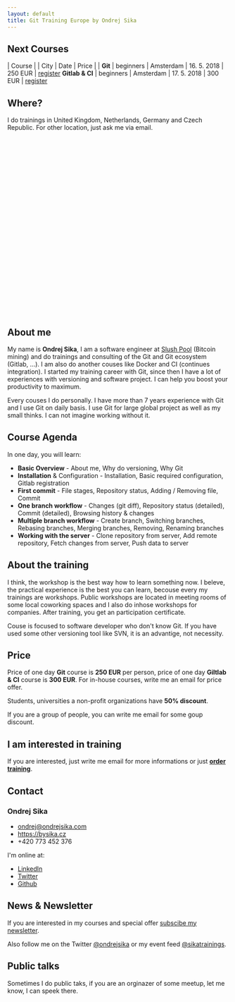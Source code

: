 ```yaml
---
layout: default
title: Git Training Europe by Ondrej Sika
---
```


## Next Courses

| Course | | City | Date | Price | |
__Git__ | beginners | Amsterdam | 16. 5. 2018 | 250 EUR | [register](/registration.html)
__Gitlab & CI__ | beginners | Amsterdam | 17. 5. 2018 | 300 EUR | [register](/registration.html)

## Where?

I do trainings in United Kingdom, Netherlands, Germany and Czech Republic. For other location, just ask me via email.

<div id="map" style="height: 400px"></div>

<script>
var map = L.map('map', {
scrollWheelZoom: false,
}).setView([50.92888955183838, 7.174072265625], 6);

L.tileLayer('http://{s}.tile.osm.org/{z}/{x}/{y}.png', {
}).addTo(map);

L.marker([51.5, -0.09]).addTo(map)
    .bindPopup('London');
L.marker([52.35757707951721, 4.899599254131317]).addTo(map)
    .bindPopup('Amsterdam');
L.marker([52.51296977764328, 13.39156150817871]).addTo(map)
    .bindPopup('Berlin');
L.marker([50.08643296456263, 14.422903060913086]).addTo(map)
    .bindPopup('Prague');
</script>

## About me

My name is __Ondrej Sika__, I am a software engineer at [Slush Pool](https://slushpool.com) (Bitcoin mining) and do trainings and consulting of the Git and Git ecosystem (Gitlab, ...). I am also do another couses like Docker and CI (continues integration). I started my training career with Git, since then I have a lot of experiences with versioning and software project. I can help you boost your productivity to maximum.

Every couses I do personally. I have more than 7 years experience with Git and I use Git on daily basis. I use Git for large global project as well as my small thinks. I can not imagine working without it.


## Course Agenda

In one day, you will learn:

- __Basic Overview__ - About me, Why do versioning, Why Git
- __Installation__ & Configuration - Installation, Basic required configuration, Gitlab registration
- __First commit__ - File stages, Repository status, Adding / Removing file, Commit
- __One branch workflow__ - Changes (git diff), Repository status (detailed), Commit (detailed), Browsing history & changes
- __Multiple branch workflow__ - Create branch, Switching branches, Rebasing branches, Merging branches, Removing, Renaming branches
- __Working with the server__ - Clone repository from server, Add remote repository, Fetch changes from server, Push data to server


## About the training

I think, the workshop is the best way how to learn something now. I beleve, the practical experience is the best you can learn, becouse every my trainings are workshops. Public workshops are located in meeting rooms of some local coworking spaces and I also do inhose workshops for companies. After training, you get an participation certificate.

Couse is focused to software developer who don't know Git. If you have used some other versioning tool like SVN, it is an advantige, not necessity.


## Price

Price of one day __Git__ course is  __250 EUR__ per person, price of one day  __Giltlab & CI__ course is __300 EUR__. For in-house courses, write me an email for price offer.

Students, universities a non-profit organizations have  __50% discount__.

If you are a group of people, you can write me email for some goup discount.


## I am interested in training

If you are interested, just write me email for more informations or just [__order training__](/registration.html).



## Contact

### Ondrej Sika

- <ondrej@ondrejsika.com>
- <https://bysika.cz>
- +420 773 452 376

I'm online at:

- [LinkedIn](https://www.linkedin.com/in/ondrejsika)
- [Twitter](https://twitter.com/ondrejsika)
- [Github](https://github.com/ondrejsika)


## News & Newsletter

If you are interested in my courses and special offer [subscibe my newsletter](https://sika.link/newsletter-english).

Also follow me on the Twitter [@ondrejsika](https://twitter.com/ondrejsika) or my event feed [@sikatrainings](https://twitter.com/sikatrainings).


## Public talks

Sometimes I do public taks, if you are an orginazer of some meetup, let me know, I can speek there.


